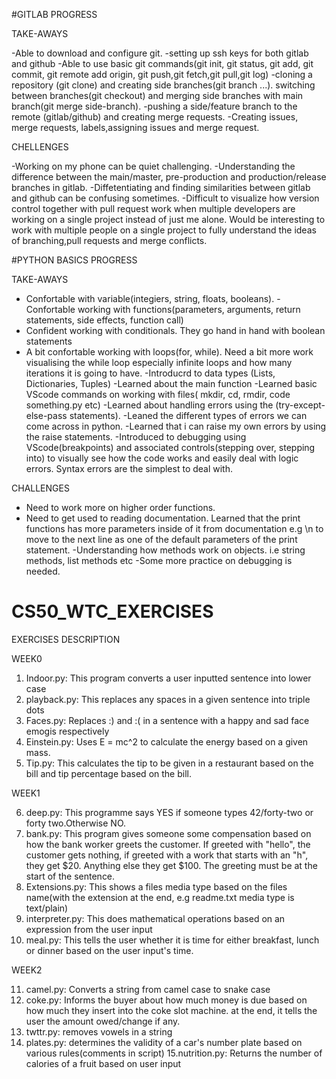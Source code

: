 
#GITLAB PROGRESS

TAKE-AWAYS

-Able to download and configure git.
-setting up ssh keys for both gitlab and github
-Able to use basic git commands(git init, git status, git add, git commit, git remote add origin, git push,git fetch,git pull,git log)
-cloning a repository (git clone) and creating side branches(git branch ...). switching between branches(git checkout) and merging side branches with main branch(git merge side-branch).
-pushing a side/feature branch to the remote (gitlab/github) and creating merge requests.
-Creating issues, merge requests, labels,assigning issues and merge request.

CHELLENGES

-Working on my phone can be quiet challenging.
-Understanding the difference between the main/master, pre-production and production/release branches in gitlab.
-Diffetentiating and finding similarities between gitlab and github can be confusing sometimes.
-Difficult to visualize how version control together with pull request work when multiple developers are working on a single project instead of just me alone. Would be interesting to work with multiple people on a single project to fully understand the ideas of branching,pull requests and merge conflicts.



#PYTHON BASICS PROGRESS

TAKE-AWAYS

- Confortable with variable(integiers, string, floats, booleans).
-Confortable working with functions(parameters, arguments, return statements, side effects, function call)
- Confident working with conditionals. They go hand in hand with boolean statements
- A bit confortable working with loops(for, while). Need a bit more work visualising the while loop especially infinite loops and how many iterations it is going to have.
-Introducrd to data types (Lists, Dictionaries, Tuples)
-Learned about the main function
-Learned basic VScode commands on working with files( mkdir, cd, rmdir, code something.py etc)
-Learned about handling errors using the (try-except-else-pass statements).
-Leaned the different types of errors we can come across in python.
-Learned that i can raise my own errors by using the raise statements.
-Introduced to debugging using VScode(breakpoints) and associated controls(stepping over, stepping into) to visually see how the code works and easily deal with logic errors. Syntax errors are the simplest to deal with.


CHALLENGES

- Need to work more on higher order functions.
- Need to get used to reading documentation. Learned that the print functions has more parameters inside of it from documentation e.g \n to move to the next line as one of the default parameters of the print statement.
-Understanding how methods work on objects. i.e string methods, list methods etc
-Some more practice on debugging is needed.



# CS50\_WTC\_EXERCISES

EXERCISES DESCRIPTION

WEEK0

1. Indoor.py: This program converts a user inputted sentence into lower case
2. playback.py: This replaces any spaces in a given sentence into triple dots
3. Faces.py: Replaces :) and :( in a sentence with a happy and sad face emogis respectively
4. Einstein.py: Uses E = mc^2 to calculate the energy based on a given mass.
5. Tip.py: This calculates the tip to be given in a restaurant based on the bill and tip percentage based on the bill.


WEEK1

6. deep.py: This programme says YES if someone types 42/forty-two or forty two.Otherwise NO.
7. bank.py: This program gives someone some compensation based on how the bank worker greets the customer. If greeted with "hello", the customer gets nothing, if greeted with a work that starts with an "h", they get $20. Anything else they get $100. The greeting must be at the start of the sentence.
8. Extensions.py: This shows a files media type based on the files name(with the extension at the end, e.g readme.txt media type is text/plain)
9. interpreter.py: This does mathematical operations based on an expression from the user input
10. meal.py: This tells the user whether it is time for either breakfast, lunch or dinner based on the user input's time.


WEEK2

11. camel.py: Converts a string from camel case to snake case
12. coke.py: Informs the buyer about how much money is due based on how much they insert into the coke slot machine. at the end, it tells the user the amount owed/change if any.
13. twttr.py: removes vowels in a string
14. plates.py: determines the validity of a car's number plate based on various rules(comments in script)
15.nutrition.py: Returns the number of calories of a fruit based on user input 
